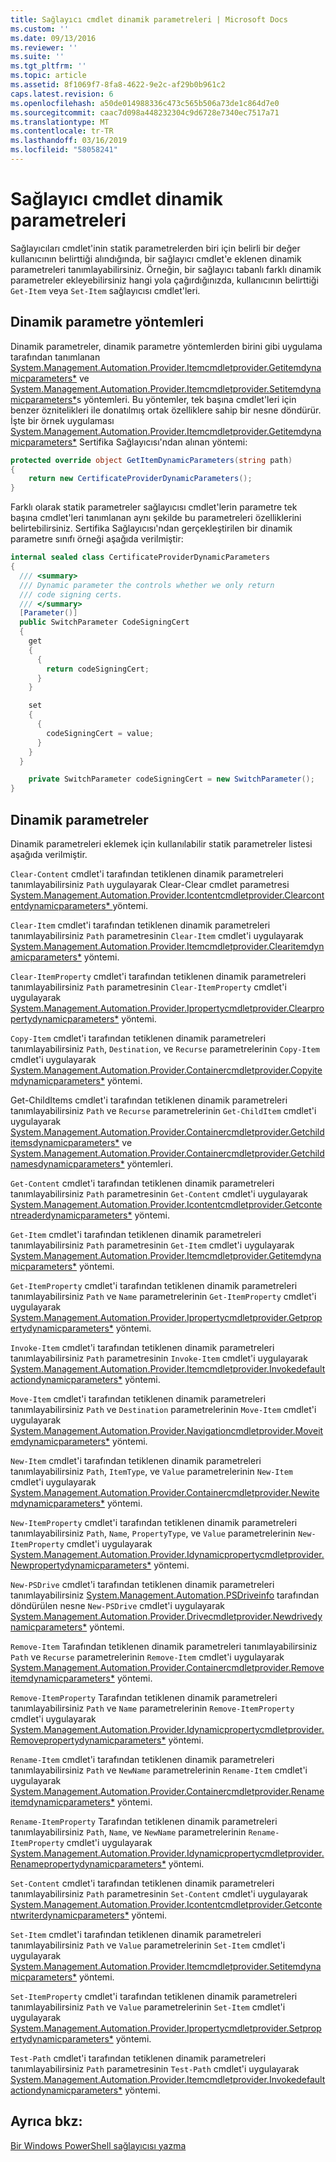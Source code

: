 ```yaml
---
title: Sağlayıcı cmdlet dinamik parametreleri | Microsoft Docs
ms.custom: ''
ms.date: 09/13/2016
ms.reviewer: ''
ms.suite: ''
ms.tgt_pltfrm: ''
ms.topic: article
ms.assetid: 8f1069f7-8fa8-4622-9e2c-af29b0b961c2
caps.latest.revision: 6
ms.openlocfilehash: a50de014988336c473c565b506a73de1c864d7e0
ms.sourcegitcommit: caac7d098a448232304c9d6728e7340ec7517a71
ms.translationtype: MT
ms.contentlocale: tr-TR
ms.lasthandoff: 03/16/2019
ms.locfileid: "58058241"
---
```

# <a name="provider-cmdlet-dynamic-parameters"></a>Sağlayıcı cmdlet dinamik parametreleri

Sağlayıcıları cmdlet'inin statik parametrelerden biri için belirli bir değer kullanıcının belirttiği alındığında, bir sağlayıcı cmdlet'e eklenen dinamik parametreleri tanımlayabilirsiniz. Örneğin, bir sağlayıcı tabanlı farklı dinamik parametreler ekleyebilirsiniz hangi yola çağırdığınızda, kullanıcının belirttiği `Get-Item` veya `Set-Item` sağlayıcısı cmdlet'leri.

## <a name="dynamic-parameter-methods"></a>Dinamik parametre yöntemleri

Dinamik parametreler, dinamik parametre yöntemlerden birini gibi uygulama tarafından tanımlanan [System.Management.Automation.Provider.Itemcmdletprovider.Getitemdynamicparameters*](/dotnet/api/System.Management.Automation.Provider.ItemCmdletProvider.GetItemDynamicParameters) ve [ System.Management.Automation.Provider.Itemcmdletprovider.Setitemdynamicparameters*](/dotnet/api/System.Management.Automation.Provider.ItemCmdletProvider.SetItemDynamicParameters)s yöntemleri. Bu yöntemler, tek başına cmdlet'leri için benzer öznitelikleri ile donatılmış ortak özelliklere sahip bir nesne döndürür. İşte bir örnek uygulaması [System.Management.Automation.Provider.Itemcmdletprovider.Getitemdynamicparameters*](/dotnet/api/System.Management.Automation.Provider.ItemCmdletProvider.GetItemDynamicParameters) Sertifika Sağlayıcısı'ndan alınan yöntemi:

```csharp
protected override object GetItemDynamicParameters(string path)
{
    return new CertificateProviderDynamicParameters();
}
```

Farklı olarak statik parametreler sağlayıcısı cmdlet'lerin parametre tek başına cmdlet'leri tanımlanan aynı şekilde bu parametreleri özelliklerini belirtebilirsiniz. Sertifika Sağlayıcısı'ndan gerçekleştirilen bir dinamik parametre sınıfı örneği aşağıda verilmiştir:

```csharp
internal sealed class CertificateProviderDynamicParameters
{
  /// <summary>
  /// Dynamic parameter the controls whether we only return
  /// code signing certs.
  /// </summary>
  [Parameter()]
  public SwitchParameter CodeSigningCert
  {
    get
    {
      {
        return codeSigningCert;
      }
    }

    set
    {
      {
        codeSigningCert = value;
      }
    }
  }

    private SwitchParameter codeSigningCert = new SwitchParameter();
}
```

## <a name="dynamic-parameters"></a>Dinamik parametreler

Dinamik parametreleri eklemek için kullanılabilir statik parametreler listesi aşağıda verilmiştir.

`Clear-Content` cmdlet'i tarafından tetiklenen dinamik parametreleri tanımlayabilirsiniz `Path` uygulayarak Clear-Clear cmdlet parametresi [System.Management.Automation.Provider.Icontentcmdletprovider.Clearcontentdynamicparameters* ](/dotnet/api/System.Management.Automation.Provider.IContentCmdletProvider.ClearContentDynamicParameters) yöntemi.

`Clear-Item` cmdlet'i tarafından tetiklenen dinamik parametreleri tanımlayabilirsiniz `Path` parametresinin `Clear-Item` cmdlet'i uygulayarak [System.Management.Automation.Provider.Itemcmdletprovider.Clearitemdynamicparameters*](/dotnet/api/System.Management.Automation.Provider.ItemCmdletProvider.ClearItemDynamicParameters) yöntemi.

`Clear-ItemProperty` cmdlet'i tarafından tetiklenen dinamik parametreleri tanımlayabilirsiniz `Path` parametresinin `Clear-ItemProperty` cmdlet'i uygulayarak [ System.Management.Automation.Provider.Ipropertycmdletprovider.Clearpropertydynamicparameters*](/dotnet/api/System.Management.Automation.Provider.IPropertyCmdletProvider.ClearPropertyDynamicParameters) yöntemi.

`Copy-Item` cmdlet'i tarafından tetiklenen dinamik parametreleri tanımlayabilirsiniz `Path`, `Destination`, ve `Recurse` parametrelerinin `Copy-Item` cmdlet'i uygulayarak [ System.Management.Automation.Provider.Containercmdletprovider.Copyitemdynamicparameters*](/dotnet/api/System.Management.Automation.Provider.ContainerCmdletProvider.CopyItemDynamicParameters) yöntemi.

Get-ChildItems cmdlet'i tarafından tetiklenen dinamik parametreleri tanımlayabilirsiniz `Path` ve `Recurse` parametrelerinin `Get-ChildItem` cmdlet'i uygulayarak [ System.Management.Automation.Provider.Containercmdletprovider.Getchilditemsdynamicparameters*](/dotnet/api/System.Management.Automation.Provider.ContainerCmdletProvider.GetChildItemsDynamicParameters) ve [System.Management.Automation.Provider.Containercmdletprovider.Getchildnamesdynamicparameters*](/dotnet/api/System.Management.Automation.Provider.ContainerCmdletProvider.GetChildNamesDynamicParameters) yöntemleri.

`Get-Content` cmdlet'i tarafından tetiklenen dinamik parametreleri tanımlayabilirsiniz `Path` parametresinin `Get-Content` cmdlet'i uygulayarak [ System.Management.Automation.Provider.Icontentcmdletprovider.Getcontentreaderdynamicparameters*](/dotnet/api/System.Management.Automation.Provider.IContentCmdletProvider.GetContentReaderDynamicParameters) yöntemi.

`Get-Item` cmdlet'i tarafından tetiklenen dinamik parametreleri tanımlayabilirsiniz `Path` parametresinin `Get-Item` cmdlet'i uygulayarak [System.Management.Automation.Provider.Itemcmdletprovider.Getitemdynamicparameters*](/dotnet/api/System.Management.Automation.Provider.ItemCmdletProvider.GetItemDynamicParameters) yöntemi.

`Get-ItemProperty` cmdlet'i tarafından tetiklenen dinamik parametreleri tanımlayabilirsiniz `Path` ve `Name` parametrelerinin `Get-ItemProperty` cmdlet'i uygulayarak [ System.Management.Automation.Provider.Ipropertycmdletprovider.Getpropertydynamicparameters*](/dotnet/api/System.Management.Automation.Provider.IPropertyCmdletProvider.GetPropertyDynamicParameters) yöntemi.

`Invoke-Item` cmdlet'i tarafından tetiklenen dinamik parametreleri tanımlayabilirsiniz `Path` parametresinin `Invoke-Item` cmdlet'i uygulayarak [ System.Management.Automation.Provider.Itemcmdletprovider.Invokedefaultactiondynamicparameters*](/dotnet/api/System.Management.Automation.Provider.ItemCmdletProvider.InvokeDefaultActionDynamicParameters) yöntemi.

`Move-Item` cmdlet'i tarafından tetiklenen dinamik parametreleri tanımlayabilirsiniz `Path` ve `Destination` parametrelerinin `Move-Item` cmdlet'i uygulayarak [ System.Management.Automation.Provider.Navigationcmdletprovider.Moveitemdynamicparameters*](/dotnet/api/System.Management.Automation.Provider.NavigationCmdletProvider.MoveItemDynamicParameters) yöntemi.

`New-Item` cmdlet'i tarafından tetiklenen dinamik parametreleri tanımlayabilirsiniz `Path`, `ItemType`, ve `Value` parametrelerinin `New-Item` cmdlet'i uygulayarak [ System.Management.Automation.Provider.Containercmdletprovider.Newitemdynamicparameters*](/dotnet/api/System.Management.Automation.Provider.ContainerCmdletProvider.NewItemDynamicParameters) yöntemi.

`New-ItemProperty` cmdlet'i tarafından tetiklenen dinamik parametreleri tanımlayabilirsiniz `Path`, `Name`, `PropertyType`, ve `Value` parametrelerinin `New-ItemProperty` cmdlet'i uygulayarak [ System.Management.Automation.Provider.Idynamicpropertycmdletprovider.Newpropertydynamicparameters*](/dotnet/api/System.Management.Automation.Provider.IDynamicPropertyCmdletProvider.NewPropertyDynamicParameters) yöntemi.

`New-PSDrive` cmdlet'i tarafından tetiklenen dinamik parametreleri tanımlayabilirsiniz [System.Management.Automation.PSDriveinfo](/dotnet/api/System.Management.Automation.PSDriveInfo) tarafından döndürülen nesne `New-PSDrive` cmdlet'i uygulayarak [ System.Management.Automation.Provider.Drivecmdletprovider.Newdrivedynamicparameters*](/dotnet/api/System.Management.Automation.Provider.DriveCmdletProvider.NewDriveDynamicParameters) yöntemi.

`Remove-Item` Tarafından tetiklenen dinamik parametreleri tanımlayabilirsiniz `Path` ve `Recurse` parametrelerinin `Remove-Item` cmdlet'i uygulayarak [ System.Management.Automation.Provider.Containercmdletprovider.Removeitemdynamicparameters*](/dotnet/api/System.Management.Automation.Provider.ContainerCmdletProvider.RemoveItemDynamicParameters) yöntemi.

`Remove-ItemProperty` Tarafından tetiklenen dinamik parametreleri tanımlayabilirsiniz `Path` ve `Name` parametrelerinin `Remove-ItemProperty` cmdlet'i uygulayarak [ System.Management.Automation.Provider.Idynamicpropertycmdletprovider.Removepropertydynamicparameters*](/dotnet/api/System.Management.Automation.Provider.IDynamicPropertyCmdletProvider.RemovePropertyDynamicParameters) yöntemi.

`Rename-Item` cmdlet'i tarafından tetiklenen dinamik parametreleri tanımlayabilirsiniz `Path` ve `NewName` parametrelerinin `Rename-Item` cmdlet'i uygulayarak [ System.Management.Automation.Provider.Containercmdletprovider.Renameitemdynamicparameters*](/dotnet/api/System.Management.Automation.Provider.ContainerCmdletProvider.RenameItemDynamicParameters) yöntemi.

`Rename-ItemProperty` Tarafından tetiklenen dinamik parametreleri tanımlayabilirsiniz `Path`, `Name`, ve `NewName` parametrelerinin `Rename-ItemProperty` cmdlet'i uygulayarak [ System.Management.Automation.Provider.Idynamicpropertycmdletprovider.Renamepropertydynamicparameters*](/dotnet/api/System.Management.Automation.Provider.IDynamicPropertyCmdletProvider.RenamePropertyDynamicParameters) yöntemi.

`Set-Content` cmdlet'i tarafından tetiklenen dinamik parametreleri tanımlayabilirsiniz `Path` parametresinin `Set-Content` cmdlet'i uygulayarak [ System.Management.Automation.Provider.Icontentcmdletprovider.Getcontentwriterdynamicparameters*](/dotnet/api/System.Management.Automation.Provider.IContentCmdletProvider.GetContentWriterDynamicParameters) yöntemi.

`Set-Item` cmdlet'i tarafından tetiklenen dinamik parametreleri tanımlayabilirsiniz `Path` ve `Value` parametrelerinin `Set-Item` cmdlet'i uygulayarak [ System.Management.Automation.Provider.Itemcmdletprovider.Setitemdynamicparameters*](/dotnet/api/System.Management.Automation.Provider.ItemCmdletProvider.SetItemDynamicParameters) yöntemi.

`Set-ItemProperty` cmdlet'i tarafından tetiklenen dinamik parametreleri tanımlayabilirsiniz `Path` ve `Value` parametrelerinin `Set-Item` cmdlet'i uygulayarak [ System.Management.Automation.Provider.Ipropertycmdletprovider.Setpropertydynamicparameters*](/dotnet/api/System.Management.Automation.Provider.IPropertyCmdletProvider.SetPropertyDynamicParameters) yöntemi.

`Test-Path` cmdlet'i tarafından tetiklenen dinamik parametreleri tanımlayabilirsiniz `Path` parametresinin `Test-Path` cmdlet'i uygulayarak [ System.Management.Automation.Provider.Itemcmdletprovider.Invokedefaultactiondynamicparameters*](/dotnet/api/System.Management.Automation.Provider.ItemCmdletProvider.InvokeDefaultActionDynamicParameters) yöntemi.

## <a name="see-also"></a>Ayrıca bkz:

[Bir Windows PowerShell sağlayıcısı yazma](./writing-a-windows-powershell-provider.md)